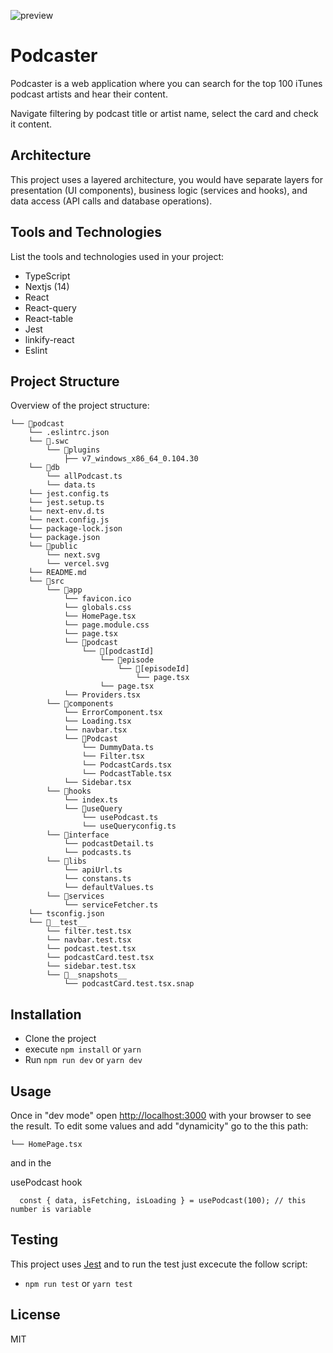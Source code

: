 ![preview](https://i.ibb.co/W2svNhV/podcaster.png)

# Podcaster

Podcaster is a web application where you can search for the top 100 iTunes podcast artists and
hear their content.

Navigate filtering by podcast title or artist name, select the card and check it content.

## Architecture

This project uses a layered architecture, you would have separate layers for presentation (UI components), business logic (services and hooks), and data access (API calls and database operations).

## Tools and Technologies

List the tools and technologies used in your project:

- TypeScript
- Nextjs (14)
- React
- React-query
- React-table
- Jest
- linkify-react
- Eslint

## Project Structure

Overview of the project structure:

```
└── 📁podcast
    └── .eslintrc.json
    └── 📁.swc
        └── 📁plugins
            ├── v7_windows_x86_64_0.104.30
    └── 📁db
        └── allPodcast.ts
        └── data.ts
    └── jest.config.ts
    └── jest.setup.ts
    └── next-env.d.ts
    └── next.config.js
    └── package-lock.json
    └── package.json
    └── 📁public
        └── next.svg
        └── vercel.svg
    └── README.md
    └── 📁src
        └── 📁app
            └── favicon.ico
            └── globals.css
            └── HomePage.tsx
            └── page.module.css
            └── page.tsx
            └── 📁podcast
                └── 📁[podcastId]
                    └── 📁episode
                        └── 📁[episodeId]
                            └── page.tsx
                    └── page.tsx
            └── Providers.tsx
        └── 📁components
            └── ErrorComponent.tsx
            └── Loading.tsx
            └── navbar.tsx
            └── 📁Podcast
                └── DummyData.ts
                └── Filter.tsx
                └── PodcastCards.tsx
                └── PodcastTable.tsx
            └── Sidebar.tsx
        └── 📁hooks
            └── index.ts
            └── 📁useQuery
                └── usePodcast.ts
                └── useQueryconfig.ts
        └── 📁interface
            └── podcastDetail.ts
            └── podcasts.ts
        └── 📁libs
            └── apiUrl.ts
            └── constans.ts
            └── defaultValues.ts
        └── 📁services
            └── serviceFetcher.ts
    └── tsconfig.json
    └── 📁__test__
        └── filter.test.tsx
        └── navbar.test.tsx
        └── podcast.test.tsx
        └── podcastCard.test.tsx
        └── sidebar.test.tsx
        └── 📁__snapshots__
            └── podcastCard.test.tsx.snap
```

## Installation

- Clone the project
- execute ```npm install``` or ```yarn```
- Run ```npm run dev``` or ```yarn dev```

## Usage

Once in "dev mode" open [http://localhost:3000](http://localhost:3000) with your browser to see the result.
To edit some values and add "dynamicity" go to the this path:

```
└── HomePage.tsx
```

and in the

usePodcast hook

 ````
   const { data, isFetching, isLoading } = usePodcast(100); // this number is variable
````

## Testing

This project uses [Jest](https://jestjs.io) and to run the test just excecute the follow script:

- ```npm run test``` or ```yarn test```

## License

MIT
